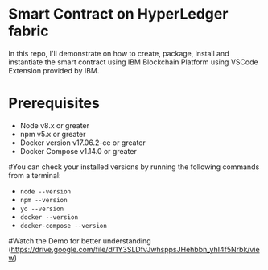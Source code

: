 # Smart Contract on HyperLedger fabric
In this repo, I'll demonstrate on how to create, package, install and instantiate the smart contract using IBM Blockchain Platform using VSCode Extension provided by IBM.
# Prerequisites 
- Node v8.x or greater
- npm v5.x or greater
- Docker version v17.06.2-ce or greater
- Docker Compose v1.14.0 or greater

#You can check your installed versions by running the following commands from a terminal:
- `node --version`
- `npm --version`
- `yo --version`
- `docker --version`
- `docker-compose --version`

#Watch the Demo for better understanding 
(https://drive.google.com/file/d/1Y3SLDfvJwhsppsJHehbbn_yhI4f5Nrbk/view)
